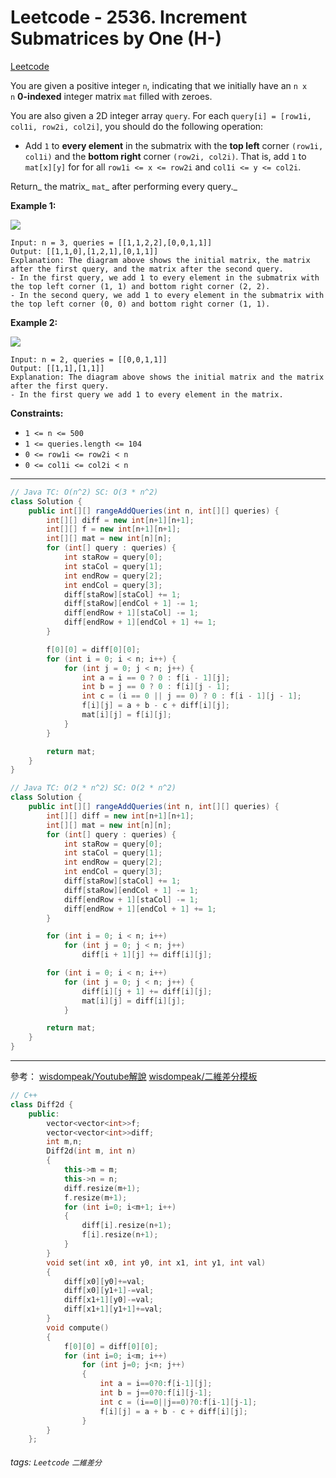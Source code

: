 # Leetcode - 2536. Increment Submatrices by One (H-)

[Leetcode](https://leetcode.com/problems/increment-submatrices-by-one/description/)

You are given a positive integer `n`, indicating that we initially have an `n x n` **0-indexed** integer matrix `mat` filled with zeroes.

You are also given a 2D integer array `query`. For each `query[i] = [row1i, col1i, row2i, col2i]`, you should do the following operation:

-   Add `1` to **every element** in the submatrix with the **top left** corner `(row1i, col1i)` and the **bottom right** corner `(row2i, col2i)`. That is, add `1` to `mat[x][y]` for for all `row1i <= x <= row2i` and `col1i <= y <= col2i`.

Return_ the matrix_ `mat`_ after performing every query._

**Example 1:**

![](https://assets.leetcode.com/uploads/2022/11/24/p2example11.png)
```
Input: n = 3, queries = [[1,1,2,2],[0,0,1,1]]
Output: [[1,1,0],[1,2,1],[0,1,1]]
Explanation: The diagram above shows the initial matrix, the matrix after the first query, and the matrix after the second query.
- In the first query, we add 1 to every element in the submatrix with the top left corner (1, 1) and bottom right corner (2, 2).
- In the second query, we add 1 to every element in the submatrix with the top left corner (0, 0) and bottom right corner (1, 1).
```
**Example 2:**

![](https://assets.leetcode.com/uploads/2022/11/24/p2example22.png)
```
Input: n = 2, queries = [[0,0,1,1]]
Output: [[1,1],[1,1]]
Explanation: The diagram above shows the initial matrix and the matrix after the first query.
- In the first query we add 1 to every element in the matrix.
```
**Constraints:**

-   `1 <= n <= 500`
-   `1 <= queries.length <= 104`
-   `0 <= row1i <= row2i < n`
-   `0 <= col1i <= col2i < n`

---

```java
// Java TC: O(n^2) SC: O(3 * n^2)
class Solution {
    public int[][] rangeAddQueries(int n, int[][] queries) {
        int[][] diff = new int[n+1][n+1];
        int[][] f = new int[n+1][n+1];
        int[][] mat = new int[n][n];
        for (int[] query : queries) {
            int staRow = query[0];
            int staCol = query[1];
            int endRow = query[2];
            int endCol = query[3];
            diff[staRow][staCol] += 1;
            diff[staRow][endCol + 1] -= 1;
            diff[endRow + 1][staCol] -= 1;
            diff[endRow + 1][endCol + 1] += 1;
        }

        f[0][0] = diff[0][0];
        for (int i = 0; i < n; i++) {
            for (int j = 0; j < n; j++) {
                int a = i == 0 ? 0 : f[i - 1][j];
                int b = j == 0 ? 0 : f[i][j - 1];
                int c = (i == 0 || j == 0) ? 0 : f[i - 1][j - 1];
                f[i][j] = a + b - c + diff[i][j];
				mat[i][j] = f[i][j];
            }
        }

        return mat;
    }
}
```

```java
// Java TC: O(2 * n^2) SC: O(2 * n^2)
class Solution {
    public int[][] rangeAddQueries(int n, int[][] queries) {
        int[][] diff = new int[n+1][n+1];
        int[][] mat = new int[n][n];
        for (int[] query : queries) {
            int staRow = query[0];
            int staCol = query[1];
            int endRow = query[2];
            int endCol = query[3];
            diff[staRow][staCol] += 1;
            diff[staRow][endCol + 1] -= 1;
            diff[endRow + 1][staCol] -= 1;
            diff[endRow + 1][endCol + 1] += 1;
        }

        for (int i = 0; i < n; i++)
            for (int j = 0; j < n; j++)
                diff[i + 1][j] += diff[i][j];

        for (int i = 0; i < n; i++)
            for (int j = 0; j < n; j++) {
                diff[i][j + 1] += diff[i][j];
                mat[i][j] = diff[i][j];
            }

        return mat;
    }
}
```


---
參考：
[wisdompeak/Youtube解說](https://www.youtube.com/watch?v=J2TUaneNk90&list=PLwdV8xC1EWHrtgsYCcDTXIMVaHSlsnLzL&index=1)
[wisdompeak/二維差分模板](https://github.com/wisdompeak/LeetCode/tree/master/Template/Diff_Array_2D)

```cpp
// C++
class Diff2d {    
    public:
        vector<vector<int>>f;
        vector<vector<int>>diff;    
        int m,n;
        Diff2d(int m, int n)
        {
            this->m = m;
            this->n = n;
            diff.resize(m+1);
            f.resize(m+1);        
            for (int i=0; i<m+1; i++)
            {
                diff[i].resize(n+1);
                f[i].resize(n+1);
            }            
        }
        void set(int x0, int y0, int x1, int y1, int val)
        {
            diff[x0][y0]+=val;
            diff[x0][y1+1]-=val;
            diff[x1+1][y0]-=val;
            diff[x1+1][y1+1]+=val;
        }
        void compute()
        {
            f[0][0] = diff[0][0];
            for (int i=0; i<m; i++)
                for (int j=0; j<n; j++)
                {
                    int a = i==0?0:f[i-1][j];
                    int b = j==0?0:f[i][j-1];
                    int c = (i==0||j==0)?0:f[i-1][j-1];                
                    f[i][j] = a + b - c + diff[i][j];
                }
        }    
    };
```

###### tags: `Leetcode` `二維差分`